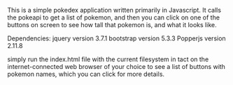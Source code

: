 This is a simple pokedex application written primarily in Javascript.
It calls the pokeapi to get a list of pokemon, and then you can click on one of the buttons on screen to see how tall that pokemon is, and what it looks like.

Dependencies:
jquery version 3.7.1
bootstrap version 5.3.3
Popperjs version 2.11.8

simply run the index.html file with the current filesystem in tact on the internet-connected web browser of your choice to see a list of buttons with pokemon names, which you can click for more details.

